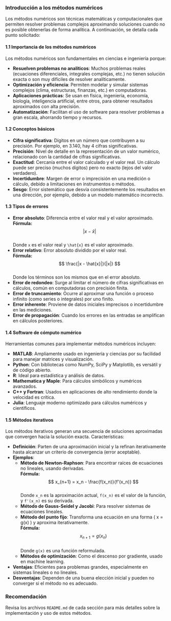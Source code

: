 ### Introducción a los métodos numéricos

Los métodos numéricos son técnicas matemáticas y computacionales que permiten resolver problemas complejos aproximando soluciones cuando no es posible obtenerlas de forma analítica. A continuación, se detalla cada punto solicitado:

#### 1.1 **Importancia de los métodos numéricos**
Los métodos numéricos son fundamentales en ciencias e ingeniería porque:
- **Resuelven problemas no analíticos**: Muchos problemas reales (ecuaciones diferenciales, integrales complejas, etc.) no tienen solución exacta o son muy difíciles de resolver analíticamente.
- **Optimización y eficiencia**: Permiten modelar y simular sistemas complejos (clima, estructuras, finanzas, etc.) en computadoras.
- **Aplicaciones prácticas**: Se usan en física, ingeniería, economía, biología, inteligencia artificial, entre otros, para obtener resultados aproximados con alta precisión.
- **Automatización**: Facilitan el uso de software para resolver problemas a gran escala, ahorrando tiempo y recursos.

#### 1.2 **Conceptos básicos**
- **Cifra significativa**: Dígitos en un número que contribuyen a su precisión. Por ejemplo, en 3.140, hay 4 cifras significativas.
- **Precisión**: Nivel de detalle en la representación de un valor numérico, relacionado con la cantidad de cifras significativas.
- **Exactitud**: Cercanía entre el valor calculado y el valor real. Un cálculo puede ser preciso (muchos dígitos) pero no exacto (lejos del valor verdadero).
- **Incertidumbre**: Margen de error o imprecisión en una medición o cálculo, debido a limitaciones en instrumentos o métodos.
- **Sesgo**: Error sistemático que desvía consistentemente los resultados en una dirección, por ejemplo, debido a un modelo matemático incorrecto.

#### 1.3 **Tipos de errores**
- **Error absoluto**: Diferencia entre el valor real y el valor aproximado.  
  **Fórmula:**  
  $$
  |x - \hat{x}|
  $$  
  Donde `x` es el valor real y `\hat{x}` es el valor aproximado.
- **Error relativo**: Error absoluto dividido por el valor real.  
  **Fórmula:**  
  $$
  \frac{|x - \hat{x}|}{|x|}
  $$  
  Donde los términos son los mismos que en el error absoluto.
- **Error de redondeo**: Surge al limitar el número de cifras significativas en cálculos, común en computadoras con precisión finita.
- **Error de truncamiento**: Ocurre al aproximar una función o proceso infinito (como series o integrales) por uno finito.
- **Error inherente**: Proviene de datos iniciales imprecisos o incertidumbre en las mediciones.
- **Error de propagación**: Cuando los errores en las entradas se amplifican en cálculos posteriores.

#### 1.4 **Software de cómputo numérico**
Herramientas comunes para implementar métodos numéricos incluyen:
- **MATLAB**: Ampliamente usado en ingeniería y ciencias por su facilidad para manejar matrices y visualización.
- **Python**: Con bibliotecas como NumPy, SciPy y Matplotlib, es versátil y de código abierto.
- **R**: Ideal para estadística y análisis de datos.
- **Mathematica y Maple**: Para cálculos simbólicos y numéricos avanzados.
- **C++ y Fortran**: Usados en aplicaciones de alto rendimiento donde la velocidad es crítica.
- **Julia**: Lenguaje moderno optimizado para cálculos numéricos y científicos.

#### 1.5 **Métodos iterativos**
Los métodos iterativos generan una secuencia de soluciones aproximadas que convergen hacia la solución exacta. Características:
- **Definición**: Parten de una aproximación inicial y la refinan iterativamente hasta alcanzar un criterio de convergencia (error aceptable).
- **Ejemplos**:
  - **Método de Newton-Raphson**: Para encontrar raíces de ecuaciones no lineales, usando derivadas.  
    **Fórmula:**  
    $$
    x_{n+1} = x_n - \frac{f(x_n)}{f'(x_n)}
    $$  
    Donde `x_n` es la aproximación actual, `f(x_n)` es el valor de la función, y `f'(x_n)` es su derivada.
  - **Método de Gauss-Seidel y Jacobi**: Para resolver sistemas de ecuaciones lineales.
  - **Método del punto fijo**: Transforma una ecuación en una forma \( x = g(x) \) y aproxima iterativamente.  
    **Fórmula:**  
    $$
    x_{n+1} = g(x_n)
    $$  
    Donde `g(x)` es una función reformulada.
  - **Métodos de optimización**: Como el descenso por gradiente, usado en machine learning.
- **Ventajas**: Eficientes para problemas grandes, especialmente en sistemas lineales o no lineales.
- **Desventajas**: Dependen de una buena elección inicial y pueden no converger si el método no es adecuado.

### Recomendación
Revisa los archivos `README.md` de cada sección para más detalles sobre la implementación y uso de estos métodos.
